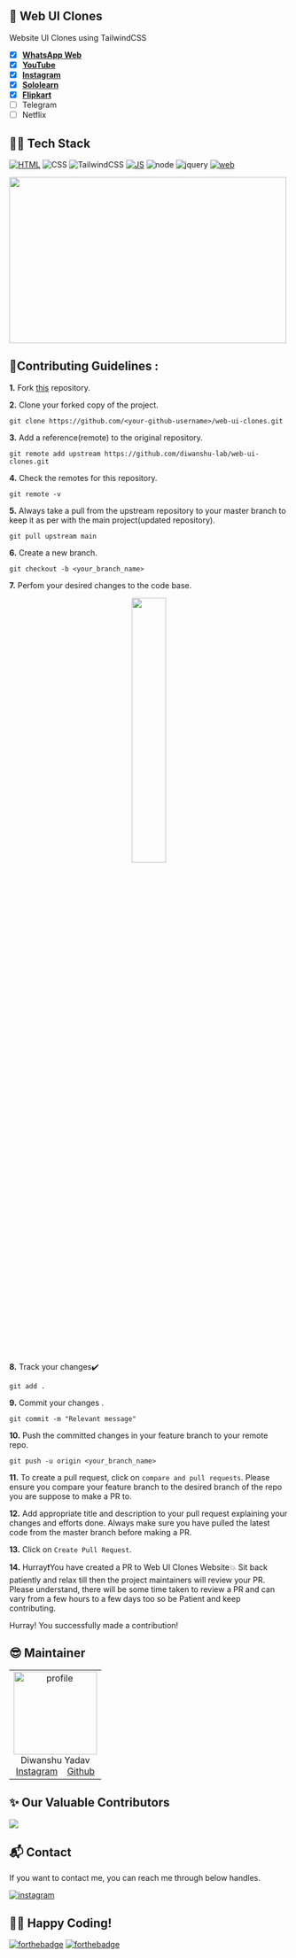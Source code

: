## 🚀 Web UI Clones


Website UI Clones using TailwindCSS

- [x] <a href="https://github.com/diwanshu-lab/web-ui-clones/tree/main/Flipkart#flipkart-ui-clone" target="_blank">**WhatsApp Web**</a>
- [x] <a href="https://github.com/diwanshu-lab/web-ui-clones/tree/main/Flipkart#flipkart-ui-clone" target="_blank">**YouTube**</a>
- [x] <a href="https://github.com/diwanshu-lab/web-ui-clones/tree/main/Flipkart#flipkart-ui-clone" target="_blank">**Instagram**</a>
- [x] <a href="https://github.com/diwanshu-lab/web-ui-clones/tree/main/Flipkart#flipkart-ui-clone" target="_blank">**Sololearn**</a>
- [x] <a href="https://github.com/diwanshu-lab/web-ui-clones/tree/main/Flipkart#flipkart-ui-clone" target="_blank">**Flipkart**</a>
- [ ] Telegram
- [ ] Netflix

## 🧑‍💻 Tech Stack
[![HTML](https://img.shields.io/badge/html5%20-%23E34F26.svg?&style=for-the-badge&logo=html5&logoColor=white)](https://github.com/diwanshu-lab/Web-UI-Clones/search?l=html)
![CSS](https://img.shields.io/badge/CSS3-1572B6?style=for-the-badge&logo=css3&logoColor=white)
![TailwindCSS](https://img.shields.io/badge/Tailwind_CSS-38B2AC?style=for-the-badge&logo=tailwind-css&logoColor=white)
[![JS](https://img.shields.io/badge/javascript%20-%23323330.svg?&style=for-the-badge&logo=javascript&logoColor=%23F7DF1E)](https://github.com/diwanshu-lab/Web-UI-Clones/search?l=javascript)
![node](https://img.shields.io/badge/Node.js-43853D?style=for-the-badge&logo=node.js&logoColor=white)
![jquery](https://img.shields.io/badge/jquery-%230769AD.svg?style=for-the-badge&logo=jquery&logoColor=white)
[![web](https://img.shields.io/badge/Netlify-00C7B7?style=for-the-badge&logo=netlify&logoColor=white)](https://diwanshu-lab.github.io/JavaScript-Projects/)

<img src="https://github.com/user-attachments/assets/20546028-6493-4f01-9af0-8614e8805d33" height=300 width=500/>

## 📌Contributing Guidelines :

**1.** Fork [this](https://github.com/diwanshu-lab/web-ui-clones) repository.

**2.** Clone your forked copy of the project.

```
git clone https://github.com/<your-github-username>/web-ui-clones.git
```

**3.** Add a reference(remote) to the original repository.

```
git remote add upstream https://github.com/diwanshu-lab/web-ui-clones.git
```

**4.** Check the remotes for this repository.

```
git remote -v
```

**5.** Always take a pull from the upstream repository to your master branch to keep it as per with the main project(updated repository).

```
git pull upstream main
```

**6.** Create a new branch.

```
git checkout -b <your_branch_name>
```

**7.** Perfom your desired changes to the code base.

<p align="center"><img width=35% src="https://media2.giphy.com/media/L1R1tvI9svkIWwpVYr/giphy.gif?cid=ecf05e47pzi2rpig0vc8pjusra8hiai1b91zgiywvbubu9vu&rid=giphy.gif"></p>

**8.** Track your changes:heavy_check_mark:

```
git add .
```

**9.** Commit your changes .

```
git commit -m "Relevant message"
```

**10.** Push the committed changes in your feature branch to your remote repo.

```
git push -u origin <your_branch_name>
```

**11.** To create a pull request, click on `compare and pull requests`. Please ensure you compare your feature branch to the desired branch of the repo you are suppose to make a PR to.

**12.** Add appropriate title and description to your pull request explaining your changes and efforts done. Always make sure you have pulled the latest code from the master branch before making a PR.

**13.** Click on `Create Pull Request`.

**14.** Hurray❗You have created a PR to Web UI Clones Website💥 Sit back patiently and relax till then the project maintainers will review your PR. Please understand, there will be some time taken to review a PR and can vary from a few hours to a few days too so be Patient and keep contributing.

Hurray! You successfully made a contribution!

## 😎 Maintainer

<table>
  <tr>
    <td align="center">
      <img src="https://github.com/user-attachments/assets/e772d4e3-6874-4c42-9f38-282b31507a50" width="150px" alt="profile" />
      <br/>
      Diwanshu Yadav
      <br/>
      <a href="https://www.instagram.com/connect_with_diwan">Instagram</a>&nbsp;&nbsp;&nbsp;
      <a href="https://github.com/diwanshu-lab">Github</a>
    </td> 
  </tr>
</table>

## ✨ Our Valuable Contributors 

  <img src="https://contrib.rocks/image?repo=diwanshu-lab/web-ui-clones" />
</a>

<h2>📬 Contact</h2>

If you want to contact me, you can reach me through below handles.

[![instagram](https://img.shields.io/badge/Instagram-E4405F?style=for-the-badge&logo=instagram&logoColor=white)](https://www.instagram.com/connect_with_diwan)

## 👨‍💻 Happy Coding!

[![forthebadge](https://forthebadge.com/images/badges/built-with-love.svg)](https://forthebadge.com)
[![forthebadge](https://forthebadge.com/images/badges/built-by-developers.svg)](https://forthebadge.com)
